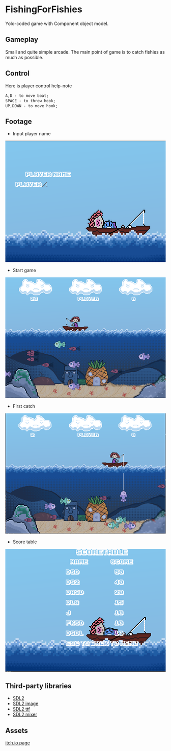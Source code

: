 # FishingForFishies
Yolo-coded game with Component object model.

## Gameplay
Small and quite simple arcade. The main point of game is to catch fishies as much as possible.
## Control
Here is player control help-note
```
A,D - to move boat;
SPACE - to throw hook;
UP,DOWN - to move hook;
```
## Footage
- Input player name
<img src="images/1.png">

- Start game
<img src="images/2.png">

- First catch
<img src="images/3.png">

- Score table
<img src="images/4.png">

## Third-party libraries
* <a href="https://www.libsdl.org/download-2.0.php">SDL2</a>
* <a href="https://www.libsdl.org/projects/SDL_image">SDL2 image</a>
* <a href="https://www.libsdl.org/projects/SDL_ttf/">SDL2 ttf</a>
* <a href="https://www.libsdl.org/projects/SDL_mixer/">SDL2 mixer</a>
## Assets 
<a href="https://alohaeee.itch.io/fishing-assets">itch.io page</a>
